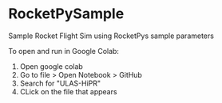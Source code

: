 # RocketPySample
Sample Rocket Flight Sim using RocketPys sample parameters 


To open and run in Google Colab: 
1) Open google colab
2) Go to file > Open Notebook > GitHub
3) Search for "ULAS-HiPR"
4) CLick on the file that appears 
